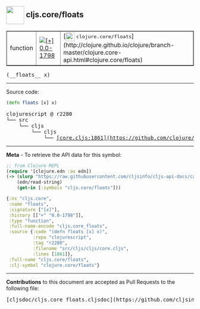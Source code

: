## <img width="48px" valign="middle" src="http://i.imgur.com/Hi20huC.png"> cljs.core/floats

 <table border="1">
<tr>

<td>function</td>
<td><a href="https://github.com/cljsinfo/cljs-api-docs/tree/0.0-1798"><img valign="middle" alt="[+] 0.0-1798" src="https://img.shields.io/badge/+-0.0--1798-lightgrey.svg"></a> </td>
<td>
[<img height="24px" valign="middle" src="http://i.imgur.com/1GjPKvB.png"> <samp>clojure.core/floats</samp>](http://clojure.github.io/clojure/branch-master/clojure.core-api.html#clojure.core/floats)
</td>
</tr>
</table>

 <samp>
(__floats__ x)<br>
</samp>

---





Source code:

```clj
(defn floats [x] x)
```

 <pre>
clojurescript @ r2280
└── src
    └── cljs
        └── cljs
            └── <ins>[core.cljs:1861](https://github.com/clojure/clojurescript/blob/r2280/src/cljs/cljs/core.cljs#L1861)</ins>
</pre>


---

__Meta__ - To retrieve the API data for this symbol:

```clj
;; from Clojure REPL
(require '[clojure.edn :as edn])
(-> (slurp "https://raw.githubusercontent.com/cljsinfo/cljs-api-docs/catalog/cljs-api.edn")
    (edn/read-string)
    (get-in [:symbols "cljs.core/floats"]))
```

```clj
{:ns "cljs.core",
 :name "floats",
 :signature ["[x]"],
 :history [["+" "0.0-1798"]],
 :type "function",
 :full-name-encode "cljs.core_floats",
 :source {:code "(defn floats [x] x)",
          :repo "clojurescript",
          :tag "r2280",
          :filename "src/cljs/cljs/core.cljs",
          :lines [1861]},
 :full-name "cljs.core/floats",
 :clj-symbol "clojure.core/floats"}

```

---

__Contributions__ to this document are accepted as Pull Requests to the following file:

 <pre>
[cljsdoc/cljs.core_floats.cljsdoc](https://github.com/cljsinfo/cljs-api-docs/blob/master/cljsdoc/cljs.core_floats.cljsdoc)
</pre>

